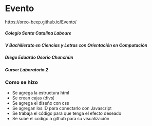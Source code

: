 # Evento
https://oreo-beep.github.io/Evento/
##### Colegio Santa Catalina Laboure
##### V Bachillerato en Ciencias y Letras con Orientación en Computación
##### Diego Eduardo Osorio Chunchún
##### Curso: Laboratorio 2
### Como se hizo
- Se agrega la estructura html
- Se crean cajas (divs)
- Se agrega el diseño con css
- Se agregan los ID para conectarlo con Javascript 
- Se trabaja el código para que tenga el efecto deseado
- Se sube el codigo a github para su visualización
